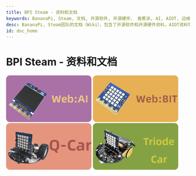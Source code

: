 ```yaml
---
title: BPI Steam - 资料和文档
keywords: BananaPi, Steam, 文档, 开源软件, 开源硬件， 香蕉派, AI, AIOT, 边缘计算, 人脸识别, 嵌入式AI, Q-Car, Triode-Car, WebAI, WebBit
desc: BananaPi, Steam团队的文档（Wiki），包含了开源软件和开源硬件资料，AIOT资料等等
id: doc_home
---
```



# BPI Steam - 资料和文档

[![](/static/image/WebAI.png)](/WebAI/zh/readme.md) [![](/static/image/WebBit.png)](/WebBit_doc/zh/readme.md)
[![](/static/image/QCar.png)](/QCar/zh/readme.md) [![](/static/image/TriodeCar.png)](/TriodeCar/zh/readme.md)


